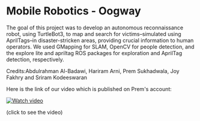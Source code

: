 # Mobile Robotics - Oogway
The goal of this project was to develop an autonomous reconnaissance robot, using TurtleBot3, to map and search for victims–simulated using AprilTags–in disaster-stricken areas, providing crucial information to human operators. We used GMapping for SLAM, OpenCV for people detection, and the explore lite and apriltag ROS packages for exploration and AprilTag detection, respectively.

Credits:Abdulrahman Al-Badawi, Hariram Arni, Prem Sukhadwala, Joy Fakhry and Sriram Kodeeswaran

Here is the link of our video which is published on Prem's account:

[![Watch video](https://img.youtube.com/vi/lUepFLHuZ8g/0.jpg)](https://youtu.be/lUepFLHuZ8g)

(click to see the video)


